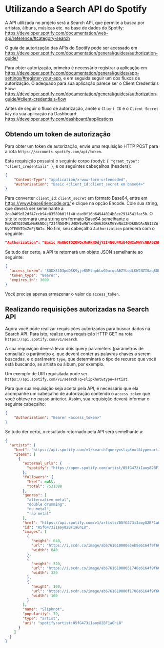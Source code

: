 # Utilizando a Search API do Spotify

A API utilizada no projeto será a Search API, que permite a busca por artistas, álbuns, músicas etc. na base de dados do Spotify: https://developer.spotify.com/documentation/web-api/reference/#category-search

O guia de autorização das APIs do Spotify pode ser acessado em https://developer.spotify.com/documentation/general/guides/authorization-guide/

Para obter autorização, primeiro é necessário registrar a aplicação em https://developer.spotify.com/documentation/general/guides/app-settings/#register-your-app, e em seguida seguir um dos fluxos de autorização. O adequado para sua aplicação parece ser o Client Credentials Flow: https://developer.spotify.com/documentation/general/guides/authorization-guide/#client-credentials-flow

Antes de seguir o fluxo de autorização, anote o `Client ID` e o `Client Secret Key` da sua aplicação na Dashboard: https://developer.spotify.com/dashboard/applications

## Obtendo um token de autorização

Para obter um token de autorização, envie uma requisição HTTP POST para a rota `https://accounts.spotify.com/api/token`.

Esta requisição possuirá o seguinte corpo (body): `{ "grant_type": "client_credentials" }`, e os seguintes cabeçalhos (headers):

```json
{
	"Content-Type": "application/x-www-form-urlencoded",
	"Authorization": "Basic <client_id:client_secret em base64>"
}
```

Para converter `client_id:client_secret` em formato Base64, entre em https://www.base64encode.org/ e clique na opção Encode. Cole sua string, que deverá ser semelhante a `2da9469d12df47ccb94e83589b01f140:dad0f16b64944014b6ee2914541fac5b`. O site te retornará uma string em formato Base64 semelhante a `MmRhOTQ2OWQxMmRkNDdjY2I4NGU4MzU4OWIwMWYxNDA6ZGRkMGYwNmI2NDk0NDAxNGI2ZWUyOTE0NTQxZmFjNWI=`. No fim, seu cabeçalho `Authorization` parecerá com o seguinte: 

```json
"Authorization": "Basic MmRhOTQ2OWQxMmRkNDdjY2I4NGU4MzU4OWIwMWYxNDA6ZGRkMGYwNmI2NDk0NDAxNGI2ZWUyOTE0NTQxZmFjNWI="
```

Se tudo der certo, a API te retornará um objeto JSON semelhante ao seguinte:

```json
{
  "access_token": "BQDXSlD3pdDSK9yjeB5MlnpbLwG9urqoA6ZYLqdLKW2NZIGaq8Ok_TvmdxMuk97XcPziVugvMddK5JjJjt4",
  "token_type": "Bearer",
  "expires_in": 3600
}
```

Você precisa apenas armazenar o valor de `access_token`.

## Realizando requisições autorizadas na Search API

Agora você pode realizar requisições autorizadas para buscar dados na Search API. Para isto, realize uma requisição HTTP GET na rota `https://api.spotify.com/v1/search`.

A sua requisição deverá levar dois query parameters (parâmetros de consulta): o parâmetro `q`, que deverá conter as palavras chaves a serem buscadas, e o parâmetro `type`, que determinará o tipo de recurso que você está buscando, se artista ou álbum, por exemplo.

Um exemplo de URI requisitada pode ser `https://api.spotify.com/v1/search?q=slipknot&type=artist`.

Para que sua requisição seja aceita pela API, é necessário que ela acompanhe um cabeçalho de autorização contendo o `access_token` que você obteve no passo anterior. Assim, sua requisição deverá informar o seguinte cabeçalho:

```json
{
	"Authorization": "Bearer <access_token>"
}
```

Se tudo der certo, o resultado retornado pela API será semelhante a:


```json
{
  "artists": {
    "href": "https://api.spotify.com/v1/search?query=slipknot&type=artist&offset=0&limit=20",
    "items": [
      {
        "external_urls": {
          "spotify": "https://open.spotify.com/artist/05fG473iIaoy82BF1aGhL8"
        },
        "followers": {
          "href": null,
          "total": 7531388
        },
        "genres": [
          "alternative metal",
          "double drumming",
          "nu metal",
          "rap metal"
        ],
        "href": "https://api.spotify.com/v1/artists/05fG473iIaoy82BF1aGhL8",
        "id": "05fG473iIaoy82BF1aGhL8",
        "images": [
          {
            "height": 640,
            "url": "https://i.scdn.co/image/ab6761610000e5eb8e6164f9f60da15dd7d4129f",
            "width": 640
          },
          {
            "height": 320,
            "url": "https://i.scdn.co/image/ab676161000051748e6164f9f60da15dd7d4129f",
            "width": 320
          },
          {
            "height": 160,
            "url": "https://i.scdn.co/image/ab6761610000f1788e6164f9f60da15dd7d4129f",
            "width": 160
          }
        ],
        "name": "Slipknot",
        "popularity": 79,
        "type": "artist",
        "uri": "spotify:artist:05fG473iIaoy82BF1aGhL8"
      }
  	]
  }
}
```
